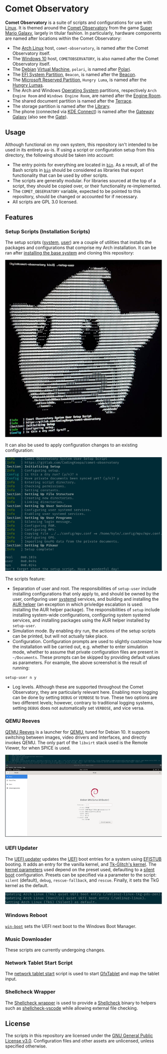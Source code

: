 # Comet Observatory
**Comet Observatory** is a suite of scripts and configurations for use with [Linux](https://en.wikipedia.org/wiki/Linux). It is themed around the [Comet Observatory](https://www.mariowiki.com/Comet_Observatory) from the game [Super Mario Galaxy](https://en.wikipedia.org/wiki/Super_Mario_Galaxy), largely in titular fashion. In particularly, hardware components are named after locations within the Comet Observatory:
- The [Arch Linux](https://www.archlinux.org/) host, `comet-observatory`, is named after the Comet Observatory itself.
- The [Windows 10](https://www.microsoft.com/en-us/windows) host, `COMETOBSERVATORY`, is also named after the Comet Observatory itself.
- The [Debian](https://www.debian.org/) [Virtual Machine](https://en.wikipedia.org/wiki/Virtual_machine), `polari`, is named after [Polari](https://www.mariowiki.com/Polari).
- The [EFI System Partition](https://wiki.archlinux.org/index.php/EFI_system_partition), `Beacon`, is named after the [Beacon](https://www.mariowiki.com/Beacon).
- The [Microsoft Reserved Partition](https://en.wikipedia.org/wiki/Microsoft_Reserved_Partition), `Hungry Luma`, is named after the [Hungry Lumas](https://www.mariowiki.com/Hungry_Luma).
- The Arch and Windows [Operating System](https://en.wikipedia.org/wiki/Operating_system) partitions, respectively `Arch Engine Room` and `Windows Engine Room`, are named after the [Engine Room](https://www.mariowiki.com/Engine_Room).
- The shared document partition is named after the [Terrace](https://www.mariowiki.com/Terrace_(Super_Mario_Galaxy)).
- The storage partition is named after the [Library](https://www.mariowiki.com/Library_(Super_Mario_Galaxy)).
- The phone (connected via [KDE Connect](https://community.kde.org/KDEConnect)) is named after the [Gateway Galaxy](https://www.mariowiki.com/Gateway_Galaxy) (also see the [Gate](https://www.mariowiki.com/Gate_(Super_Mario_Galaxy))).

## Usage
Although functional on my own system, this repository isn't intended to be used in its entirety as-is. If using a script or configuration setup from this directory, the following should be taken into account:
- The entry points for everything are located in [`bin`](bin). As a result, all of the Bash scripts in [`bin`](bin) should be considered as libraries that export functionality that can be used by other scripts.
- The scripts are generally modular. For libraries sourced at the top of a script, they should be copied over, or their functionality re-implemented.
- The `COMET_OBSERVATORY` variable, expected to be pointed to this repository, should be changed or accounted for if necessary.
- All scripts are GPL 3.0 licensed.

## Features

### Setup Scripts (Installation Scripts)
The setup scripts ([system](bin/setup), [user](bin/setup-user)) are a couple of utilities that installs the packages and configurations that comprise my Arch installation. It can be ran after [installing the base system](https://wiki.archlinux.org/index.php/Installation_guide) and cloning this repository:

![Initial setup screenshot](docs/setup-initial.jpg)

It can also be used to apply configuration changes to an existing configuration:

![Existing setup screenshot](docs/setup-existing.png)

The scripts feature:
- Separation of user and root. The responsibilities of `setup-user` include installing configurations that only apply to, and should be owned by the user, configuring user [systemd](https://www.freedesktop.org/wiki/Software/systemd/) services, and building and installing the [AUR helper](https://wiki.archlinux.org/index.php/AUR_helpers) (an exception in which privledge escalation is used: installing the AUR helper package). The responsibilities of `setup` include installing system-wide configurations, configuring system systemd services, and installing packages using the AUR helper installed by `setup-user`.
- Simulation mode. By enabling dry run, the actions of the setup scripts can be printed, but will not actually take place.
- Configuration. Configuration prompts are used to slightly customize how the installation will be carried out, e.g. whether to enter simulation mode, whether to assume that private configuration files are present in `~/Documents`. These prompts can be skipped by providing default values as parameters. For example, the above screenshot is the result of running:
```sh
setup-user n y
```
- Log levels. Although these are supported throughout the Comet Observatory, they are particularly relevant here. Enabling more logging can be done by setting `DEBUG` or `VERBOSE` to true. These two options are two different levels; however, contrary to traditional logging systems, setting `DEBUG` does not automatically set `VERBOSE`, and vice versa.

### QEMU Reeves
[QEMU Reeves](bin/qemu-reeves) is a launcher for [QEMU](https://www.qemu.org/), tuned for Debian 10. It supports switching between images, video drivers and interfaces, and directly invokes QEMU. The only part of the `libvirt` stack used is the Remote Viewer, for when SPICE is used.

![QEMU Reeves Screenshot](docs/qemu-reeves.png)

### UEFI Updater
The [UEFI updater](bin/update-efi) updates the [UEFI](https://uefi.org/) boot entries for a system using [EFISTUB](https://wiki.archlinux.org/index.php/EFISTUB) booting. It adds an entry for the vanilla kernel, and [Tk-Glitch's kernel](https://github.com/Tk-Glitch/PKGBUILDS). The [kernel parameters](https://wiki.archlinux.org/index.php/kernel_parameters) used depend on the preset used, defaulting to a [silent boot](https://wiki.archlinux.org/index.php/Silent_boot) configuration. Presets can be specified via a parameter to the script: `silent` (default), `debug`, `rescue-fallback`, and `rescue`. Finally, it sets the TkG kernel as the default.

![UEFI Updater Screenshot](docs/update-efi.png)

### Windows Reboot
[`win-boot`](bin/win-boot) sets the UEFI next boot to the Windows Boot Manager.

### Music Downloader
These scripts are currently undergoing changes.

### Network Tablet Start Script
The [network tablet start](bin/start-network-tablet) script is used to start [GfxTablet](https://rfc2822.github.io/GfxTablet/) and map the tablet input.

### Shellcheck Wrapper
The [Shellcheck wrapper](bin/shellcheck-alt) is used to provide a [Shellcheck](https://github.com/koalaman/shellcheck) binary to helpers such as [shellcheck-vscode](https://marketplace.visualstudio.com/items?itemName=timonwong.shellcheck) while allowing external file checking.

## License
The scripts in this repository are licensed under the [GNU General Public License v3.0](https://www.gnu.org/licenses/gpl-3.0.en.html). Configuration files and other assets are unlicensed, unless specified otherwise.